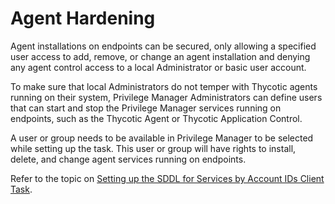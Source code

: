 [title]: # (Agent Hardening)
[tags]: # (endpoint,installation,registration)
[priority]: # (620)
# Agent Hardening

Agent installations on endpoints can be secured, only allowing a specified user access to add, remove, or change an agent installation and denying any agent control access to a local Administrator or basic user account.

To make sure that local Administrators do not temper with Thycotic agents running on their system, Privilege Manager Administrators can define users that can start and stop the Privilege Manager services running on endpoints, such as the Thycotic Agent or Thycotic Application Control.

A user or group needs to be available in Privilege Manager to be selected while setting up the task. This user or group will have rights to install, delete, and change agent services running on endpoints.

Refer to the topic on [Setting up the SDDL for Services by Account IDs Client Task](../../tasks/sddl-client.md).
